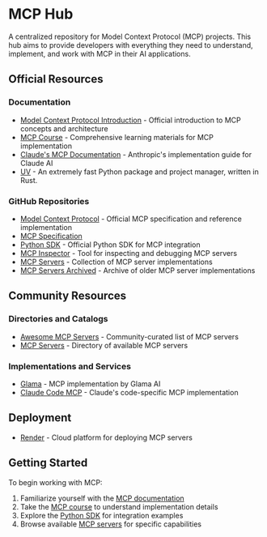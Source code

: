 # MCP Hub

A centralized repository for Model Context Protocol (MCP) projects. This hub aims to provide developers with everything they need to understand, implement, and work with MCP in their AI applications.

## Official Resources

### Documentation
- [Model Context Protocol Introduction](https://modelcontextprotocol.io/introduction) - Official introduction to MCP concepts and architecture
- [MCP Course](https://huggingface.co/learn/mcp-course) - Comprehensive learning materials for MCP implementation
- [Claude's MCP Documentation](https://docs.anthropic.com/en/docs/claude-code/overview) - Anthropic's implementation guide for Claude AI
- [UV](https://docs.astral.sh/uv/) - An extremely fast Python package and project manager, written in Rust.

### GitHub Repositories
- [Model Context Protocol](https://github.com/modelcontextprotocol/modelcontextprotocol) - Official MCP specification and reference implementation
- [MCP Specification](https://github.com/modelcontextprotocol/modelcontextprotocol)
- [Python SDK](https://github.com/modelcontextprotocol/python-sdk) - Official Python SDK for MCP integration
- [MCP Inspector](https://github.com/modelcontextprotocol/inspector) - Tool for inspecting and debugging MCP servers
- [MCP Servers](https://github.com/modelcontextprotocol/servers) - Collection of MCP server implementations
- [MCP Servers Archived](https://github.com/modelcontextprotocol/servers-archived) - Archive of older MCP server implementations

## Community Resources

### Directories and Catalogs
- [Awesome MCP Servers](https://mcpservers.org/) - Community-curated list of MCP servers
- [MCP Servers](https://mcp.so/) - Directory of available MCP servers

### Implementations and Services
- [Glama](https://glama.ai/mcp) - MCP implementation by Glama AI
- [Claude Code MCP](https://glama.ai/mcp/servers/@auchenberg/claude-code-mcp) - Claude's code-specific MCP implementation

## Deployment
- [Render](https://render.com/) - Cloud platform for deploying MCP servers

## Getting Started

To begin working with MCP:

1. Familiarize yourself with the [MCP documentation](https://modelcontextprotocol.io/introduction)
2. Take the [MCP course](https://huggingface.co/learn/mcp-course) to understand implementation details
3. Explore the [Python SDK](https://github.com/modelcontextprotocol/python-sdk) for integration examples
4. Browse available [MCP servers](https://mcp.so/) for specific capabilities
